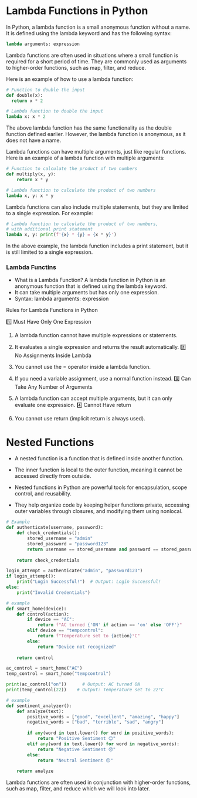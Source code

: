# Lambda Functions in Python
In Python, a lambda function is a small anonymous function without a name. It is defined using the lambda keyword and has the following syntax:

```python
lambda arguments: expression
```
Lambda functions are often used in situations where a small function is required for a short period of time. They are commonly used as arguments to higher-order functions, such as map, filter, and reduce.

Here is an example of how to use a lambda function:

```python
# Function to double the input
def double(x):
  return x * 2

# Lambda function to double the input
lambda x: x * 2
```
The above lambda function has the same functionality as the double function defined earlier. However, the lambda function is anonymous, as it does not have a name.

Lambda functions can have multiple arguments, just like regular functions. Here is an example of a lambda function with multiple arguments:

```python
# Function to calculate the product of two numbers
def multiply(x, y):
    return x * y

# Lambda function to calculate the product of two numbers
lambda x, y: x * y
```
Lambda functions can also include multiple statements, but they are limited to a single expression. For example:

```python
# Lambda function to calculate the product of two numbers,
# with additional print statement
lambda x, y: print(f'{x} * {y} = {x * y}')
```
In the above example, the lambda function includes a print statement, but it is still limited to a single expression.

### Lambda Functins
- What is a Lambda Function? A lambda function in Python is an anonymous function that is defined using the lambda keyword.
- It can take multiple arguments but has only one expression.
- Syntax: lambda arguments: expression

Rules for Lambda Functions in Python

1️⃣ Must Have Only One Expression

  1. A lambda function cannot have multiple expressions or statements.
  2. It evaluates a single expression and returns the result automatically.
2️⃣ No Assignments Inside Lambda

1. You cannot use the = operator inside a lambda function.
2. If you need a variable assignment, use a normal function instead.
3️⃣ Can Take Any Number of Arguments

1. A lambda function can accept multiple arguments, but it can only evaluate one expression.
4️⃣ Cannot Have return

1. You cannot use return (implicit return is always used).

# Nested Functions
- A nested function is a function that is defined inside another function.
-  The inner function is local to the outer function, meaning it cannot be accessed directly from outside.

- Nested functions in Python are powerful tools for encapsulation, scope control, and reusability. 
- They help organize code by keeping helper functions private, accessing outer variables through closures, and modifying them using nonlocal.

```python
# Example 
def authenticate(username, password):
    def check_credentials():
        stored_username = "admin"
        stored_password = "password123"
        return username == stored_username and password == stored_password
    
    return check_credentials

login_attempt = authenticate("admin", "password123")
if login_attempt():
    print("Login Successful!")  # Output: Login Successful!
else:
    print("Invalid Credentials")
```

```python
# example
def smart_home(device):
    def control(action):
        if device == "AC":
            return f"AC turned {'ON' if action == 'on' else 'OFF'}"
        elif device == "tempcontrol":
            return f"Temperature set to {action}°C"
        else:
            return "Device not recognized"
    
    return control

ac_control = smart_home("AC")
temp_control = smart_home("tempcontrol")

print(ac_control("on"))      # Output: AC turned ON
print(temp_control(22))    # Output: Temperature set to 22°C
```
```python
# example
def sentiment_analyzer():
    def analyze(text):
        positive_words = ["good", "excellent", "amazing", "happy"]
        negative_words = ["bad", "terrible", "sad", "angry"]
        
        if any(word in text.lower() for word in positive_words):
            return "Positive Sentiment 😊"
        elif any(word in text.lower() for word in negative_words):
            return "Negative Sentiment 😞"
        else:
            return "Neutral Sentiment 😐"
    
    return analyze
```





Lambda functions are often used in conjunction with higher-order functions, such as map, filter, and reduce which we will look into later.
